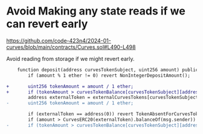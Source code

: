 # Avoid Making any state reads if we can revert early
https://github.com/code-423n4/2024-01-curves/blob/main/contracts/Curves.sol#L490-L498

Avoid reading from storage if we might revert early. 

```diff
    function deposit(address curvesTokenSubject, uint256 amount) public {
        if (amount % 1 ether != 0) revert NonIntegerDepositAmount();

+		uint256 tokenAmount = amount / 1 ether;
+		if (tokenAmount > curvesTokenBalance[curvesTokenSubject][address(this)]) revert InsufficientBalance();
        address externalToken = externalCurvesTokens[curvesTokenSubject].token;
-       uint256 tokenAmount = amount / 1 ether;

        if (externalToken == address(0)) revert TokenAbsentForCurvesTokenSubject();
        if (amount > CurvesERC20(externalToken).balanceOf(msg.sender)) revert InsufficientBalance();
-       if (tokenAmount > curvesTokenBalance[curvesTokenSubject][address(this)]) revert InsufficientBalance();
```
